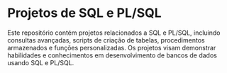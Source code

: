 # Projetos de SQL e PL/SQL
Este repositório contém projetos relacionados a SQL e PL/SQL, incluindo consultas avançadas, scripts de criação de tabelas, procedimentos armazenados e funções personalizadas. Os projetos visam demonstrar habilidades e conhecimentos em desenvolvimento de bancos de dados usando SQL e PL/SQL.
